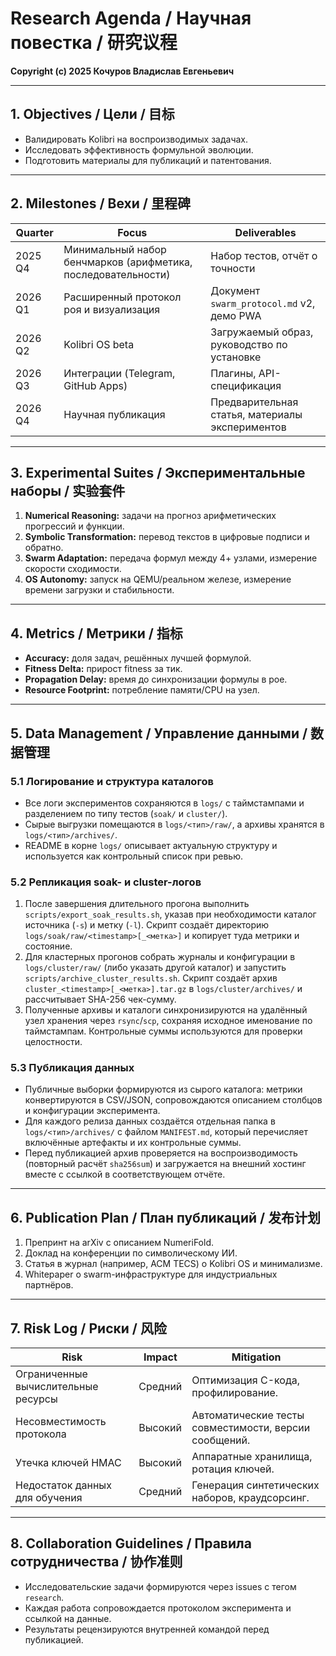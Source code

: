 # Research Agenda / Научная повестка / 研究议程

**Copyright (c) 2025 Кочуров Владислав Евгеньевич**

---

## 1. Objectives / Цели / 目标

- Валидировать Kolibri на воспроизводимых задачах.
- Исследовать эффективность формульной эволюции.
- Подготовить материалы для публикаций и патентования.

---

## 2. Milestones / Вехи / 里程碑

| Quarter | Focus | Deliverables |
|---------|-------|--------------|
| 2025 Q4 | Минимальный набор бенчмарков (арифметика, последовательности) | Набор тестов, отчёт о точности |
| 2026 Q1 | Расширенный протокол роя и визуализация | Документ `swarm_protocol.md` v2, демо PWA |
| 2026 Q2 | Kolibri OS beta | Загружаемый образ, руководство по установке |
| 2026 Q3 | Интеграции (Telegram, GitHub Apps) | Плагины, API-спецификация |
| 2026 Q4 | Научная публикация | Предварительная статья, материалы экспериментов |

---

## 3. Experimental Suites / Экспериментальные наборы / 实验套件

1. **Numerical Reasoning:** задачи на прогноз арифметических прогрессий и функции.
2. **Symbolic Transformation:** перевод текстов в цифровые подписи и обратно.
3. **Swarm Adaptation:** передача формул между 4+ узлами, измерение скорости сходимости.
4. **OS Autonomy:** запуск на QEMU/реальном железе, измерение времени загрузки и стабильности.

---

## 4. Metrics / Метрики / 指标

- **Accuracy:** доля задач, решённых лучшей формулой.
- **Fitness Delta:** прирост fitness за тик.
- **Propagation Delay:** время до синхронизации формулы в рое.
- **Resource Footprint:** потребление памяти/CPU на узел.

---

## 5. Data Management / Управление данными / 数据管理

### 5.1 Логирование и структура каталогов

- Все логи экспериментов сохраняются в `logs/` с таймстампами и разделением по типу тестов (`soak/` и `cluster/`).
- Сырые выгрузки помещаются в `logs/<тип>/raw/`, а архивы хранятся в `logs/<тип>/archives/`.
- README в корне `logs/` описывает актуальную структуру и используется как контрольный список при ревью.

### 5.2 Репликация soak- и cluster-логов

1. После завершения длительного прогона выполнить `scripts/export_soak_results.sh`, указав при необходимости каталог источника (`-s`) и метку (`-l`). Скрипт создаёт директорию `logs/soak/raw/<timestamp>[_<метка>]` и копирует туда метрики и состояние.
2. Для кластерных прогонов собрать журналы и конфигурации в `logs/cluster/raw/` (либо указать другой каталог) и запустить `scripts/archive_cluster_results.sh`. Скрипт создаёт архив `cluster_<timestamp>[_<метка>].tar.gz` в `logs/cluster/archives/` и рассчитывает SHA-256 чек-сумму.
3. Полученные архивы и каталоги синхронизируются на удалённый узел хранения через `rsync`/`scp`, сохраняя исходное именование по таймстампам. Контрольные суммы используются для проверки целостности.

### 5.3 Публикация данных

- Публичные выборки формируются из сырого каталога: метрики конвертируются в CSV/JSON, сопровождаются описанием столбцов и конфигурации эксперимента.
- Для каждого релиза данных создаётся отдельная папка в `logs/<тип>/archives/` с файлом `MANIFEST.md`, который перечисляет включённые артефакты и их контрольные суммы.
- Перед публикацией архив проверяется на воспроизводимость (повторный расчёт `sha256sum`) и загружается на внешний хостинг вместе с ссылкой в соответствующем отчёте.

---

## 6. Publication Plan / План публикаций / 发布计划

1. Препринт на arXiv с описанием NumeriFold.
2. Доклад на конференции по символическому ИИ.
3. Статья в журнал (например, ACM TECS) о Kolibri OS и минимализме.
4. Whitepaper о swarm-инфраструктуре для индустриальных партнёров.

---

## 7. Risk Log / Риски / 风险

| Risk | Impact | Mitigation |
|------|--------|------------|
| Ограниченные вычислительные ресурсы | Средний | Оптимизация C-кода, профилирование. |
| Несовместимость протокола | Высокий | Автоматические тесты совместимости, версии сообщений. |
| Утечка ключей HMAC | Высокий | Аппаратные хранилища, ротация ключей. |
| Недостаток данных для обучения | Средний | Генерация синтетических наборов, краудсорсинг. |

---

## 8. Collaboration Guidelines / Правила сотрудничества / 协作准则

- Исследовательские задачи формируются через issues с тегом `research`.
- Каждая работа сопровождается протоколом эксперимента и ссылкой на данные.
- Результаты рецензируются внутренней командой перед публикацией.

